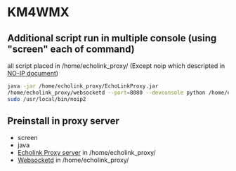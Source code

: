# KM4WMX
## Additional script run in multiple console (using "screen" each of command)

all script placed in /home/echolink_proxy/ (Except noip which descripted in [NO-IP document](http://www.noip.com/support/knowledgebase/installing-the-linux-dynamic-update-client/))
```bash
java -jar /home/echolink_proxy/EchoLinkProxy.jar
/home/echolink_proxy/websocketd --port=8080 --devconsole python /home/echolink_proxy/read_callsign.py #Websocket
sudo /usr/local/bin/noip2
```

## Preinstall in proxy server
- screen
- java
- [Echolink Proxy server](http://www.echolink.org/register_data.jsp) in /home/echolink_proxy/
- [Websocketd](https://github.com/joewalnes/websocketd) in /home/echolink_proxy/